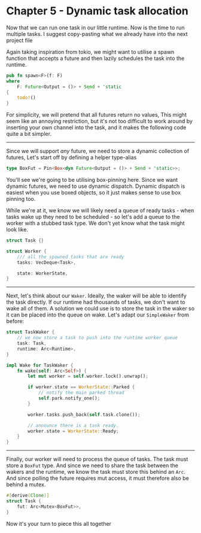 # Chapter 5 - Dynamic task allocation

Now that we can run one task in our little runtime. Now is the time to run multiple tasks.
I suggest copy-pasting what we already have into the next project file

Again taking inspiration from tokio, we might want to utilise a spawn function that accepts
a future and then lazily schedules the task into the runtime.

```rust
pub fn spawn<F>(f: F)
where
    F: Future<Output = ()> + Send + 'static
{
    todo!()
}
```

For simplicity, we will pretend that all futures return no values, This might seem like an annoying restriction,
but it's not too difficult to work around by inserting your own channel into the task, and it makes the following
code quite a bit simpler.

---

Since we will support _any_ future, we need to store a dynamic collection of futures, Let's start off by
defining a helper type-alias

```rust
type BoxFut = Pin<Box<dyn Future<Output = ()> + Send + 'static>>;
```

You'll see we're going to be utilising box-pinning here. Since we want dynamic futures, we need to use dynamic dispatch.
Dynamic dispatch is easiest when you use boxed objects, so it just makes sense to use box pinning too.

While we're at it, we know we will likely need a queue of ready tasks - when tasks wake up they need to be scheduled -
so let's add a queue to the worker with a stubbed task type. We don't yet know what the task might look like.

```rust
struct Task {}

struct Worker {
    /// all the spawned tasks that are ready
    tasks: VecDeque<Task>,

    state: WorkerState,
}
```

---

Next, let's think about our `Waker`. Ideally, the waker will be able to identify the task directly.
If our runtime had thousands of tasks, we don't want to wake all of them.
A solution we could use is to store the task in the waker so it can be placed into the queue on wake.
Let's adapt our `SimpleWaker` from before:

```rust
struct TaskWaker {
    // we now store a task to push into the runtime worker queue
    task: Task,
    runtime: Arc<Runtime>,
}

impl Wake for TaskWaker {
    fn wake(self: Arc<Self>) {
        let mut worker = self.worker.lock().unwrap();

        if worker.state == WorkerState::Parked {
            // notify the main parked thread
            self.park.notify_one();
        }

        worker.tasks.push_back(self.task.clone());

        // announce there is a task ready.
        worker.state = WorkerState::Ready;
    }
}
```

---

Finally, our worker will need to process the queue of tasks. The task must store a `BoxFut` type.
And since we need to share the task between the wakers and the runtime, we know the task must store this
behind an `Arc`. And since polling the future requires mut access, it must therefore also be behind a mutex.

```rust
#[derive(Clone)]
struct Task {
    fut: Arc<Mutex<BoxFut>>,
}
```

Now it's your turn to piece this all together
